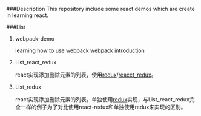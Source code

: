###Description
This repository include some react demos which are create in learning react.

###List
1. webpack-demo

   learning how to use webpack [webpack introduction](http://survivejs.com/webpack/introduction/)

2. List_react_redux

   react实现添加删除元素的列表，使用[redux](http://redux.js.org/)/[reacct_redux](https://github.com/reactjs/react-redux)。

3. List_redux

   react实现添加删除元素的列表，单独使用[redux](http://redux.js.org/)实现，与List_react_redux完全一样的例子为了对比使用react-redux和单独使用redux来实现的区别。